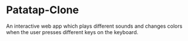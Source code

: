 # Patatap-Clone
An interactive web app which plays different sounds and changes colors when the user presses different keys on the keyboard.
